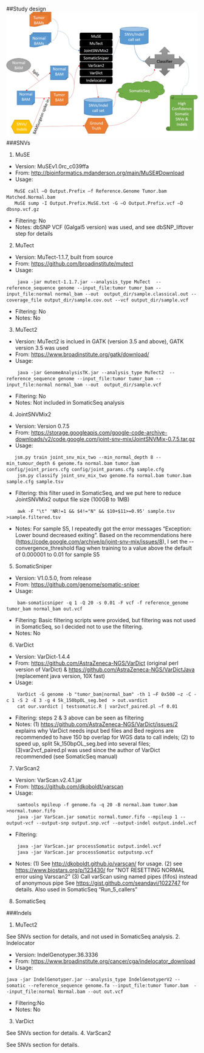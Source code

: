 
##Study design
![alt text](https://github.com/hongenxu/MDV_proj/blob/master/others/snv_indel_pipeline.jpg "SNV Indel pipeline")
###SNVs
1. MuSE
  * Version:   MuSEv1.0rc_c039ffa
  * From:      http://bioinformatics.mdanderson.org/main/MuSE#Download
  * Usage:
  ```
     MuSE call –O Output.Prefix –f Reference.Genome Tumor.bam Matched.Normal.bam 
     MuSE sump -I Output.Prefix.MuSE.txt -G –O Output.Prefix.vcf –D dbsnp.vcf.gz
 ```
  * Filtering: No
  * Notes:     dbSNP VCF (Galgal5 version) was used, and see dbSNP_liftover step for details    
2. MuTect
  * Version:   MuTect-1.1.7, built from source
  * From:      https://github.com/broadinstitute/mutect
  * Usage: 
 ```
     java -jar mutect-1.1.7.jar --analysis_type MuTect  --reference_sequence genome --input_file:tumor tumor_bam --input_file:normal normal_bam --out  output_dir/sample.classical.out --coverage_file output_dir/sample.cov.out --vcf output_dir/sample.vcf
 ```
  * Filtering: No
  * Notes:     No
3. MuTect2
  * Version:   MuTect2 is inclued in GATK (version 3.5 and above), GATK version 3.5 was used
  * From:      https://www.broadinstitute.org/gatk/download/
  * Usage: 
 ```
     java -jar GenomeAnalysisTK.jar --analysis_type MuTect2  --reference_sequence genome --input_file:tumor tumor_bam --input_file:normal normal_bam --out  output_dir/sample.vcf
 ```
  * Filtering: No
  * Notes:     Not included in SomaticSeq analysis
4. JointSNVMix2
  * Version:   Version 0.7.5
  * From:      https://storage.googleapis.com/google-code-archive-downloads/v2/code.google.com/joint-snv-mix/JointSNVMix-0.7.5.tar.gz
  * Usage: 
 ```
    jsm.py train joint_snv_mix_two --min_normal_depth 8 --min_tumour_depth 6 genome.fa normal.bam tumor.bam config/joint_priors.cfg config/joint_params.cfg sample.cfg
     jsm.py classify joint_snv_mix_two genome.fa normal.bam tumor.bam sample.cfg sample.tsv
 ```
  * Filtering: this filter used in SomaticSeq, and we put here to reduce JointSNVMix2 output file size (100GB to 1MB)
 ```
     awk -F "\t" 'NR!=1 && $4!="N" && $10+$11>=0.95' sample.tsv >sample.filtered.tsv
 ```
  * Notes:     For sample S5, I repeatedly got the error messages “Exception: Lower bound decreased exiting”. Based on the recommendations here (https://code.google.com/archive/p/joint-snv-mix/issues/8), I set the --convergence_threshold flag when training to a value above the default of 0.000001 to 0.01 for sample S5
5. SomaticSniper
  * Version:   V1.0.5.0, from release
  * From:      https://github.com/genome/somatic-sniper
  * Usage:
 ```
     bam-somaticsniper -q 1 -Q 20 -s 0.01 -F vcf -f reference_genome tumor_bam normal_bam out.vcf
 ```
  * Filtering: Basic filtering scripts were provided, but filtering was not used in SomaticSeq, so I decided not to use the filtering.
  * Notes:     No
6. VarDict
  * Version:   VarDict-1.4.4
  * From:      https://github.com/AstraZeneca-NGS/VarDict (original perl version of VarDict) & https://github.com/AstraZeneca-NGS/VarDictJava (replacement java version, 10X fast)
  * Usage:
 ```
     VarDict -G genome -b "tumor_bam|normal_bam" -th 1 –F 0x500 –z -C -c 1 -S 2 -E 3 -g 4 5k_150bpOL_seg.bed  > out.vardict 
     cat our.vardict | testsomatic.R | var2vcf_paired.pl –f 0.01
 ```
  * Filtering: steps 2 & 3 above can be seen as filtering
  * Notes:     (1) https://github.com/AstraZeneca-NGS/VarDict/issues/2 explains why VarDict needs input bed files and Bed regions are recommended to have 150 bp overlap for WGS data to call indels; (2) to speed up, split 5k_150bpOL_seg.bed into several files; (3)var2vcf_paired.pl was used since the author of VarDict recommended (see SomaticSeq manual)
7. VarScan2
  * Version:   VarScan.v2.4.1.jar
  * From:      https://github.com/dkoboldt/varscan
  * Usage: 
 ```
     samtools mpileup -f genome.fa -q 20 -B normal.bam tumor.bam >normal.tumor.fifo
     java -jar VarScan.jar somatic normal.tumor.fifo --mpileup 1 --output-vcf --output-snp output.snp.vcf --output-indel output.indel.vcf
 ```
  * Filtering:
 ```
     java -jar VarScan.jar processSomatic output.indel.vcf
     java -jar VarScan.jar processSomatic outputsnp.vcf
 ```
  * Notes:     (1) See http://dkoboldt.github.io/varscan/ for usage. (2) see https://www.biostars.org/p/123430/ for "NOT RESETTING NORMAL error using Varscan2" (3) Call varScan using named pipes (fifos) instead of anonymous pipe See https://gist.github.com/seandavi/1022747 for details. Also used in SomaticSeq “Run_5_callers”
8. SomaticSeq

###Indels
1.  MuTect2
  
 See SNVs section for details, and not used in SomaticSeq analysis.
2.  Indelocator
  * Version: IndelGenotyper.36.3336
  * From:    https://www.broadinstitute.org/cancer/cga/indelocator_download
  * Usage:
  ```
 java -jar IndelGenotyper.jar --analysis_type IndelGenotyperV2 --somatic --reference_sequence genome.fa --input_file:tumor Tumor.bam  --input_file:normal Normal.bam --out out.vcf
 ```
  * Filtering:No
  * Notes:    No
3.  VarDict
  
 See SNVs section for details.
4.  VarScan2
 
 See SNVs section for details.

